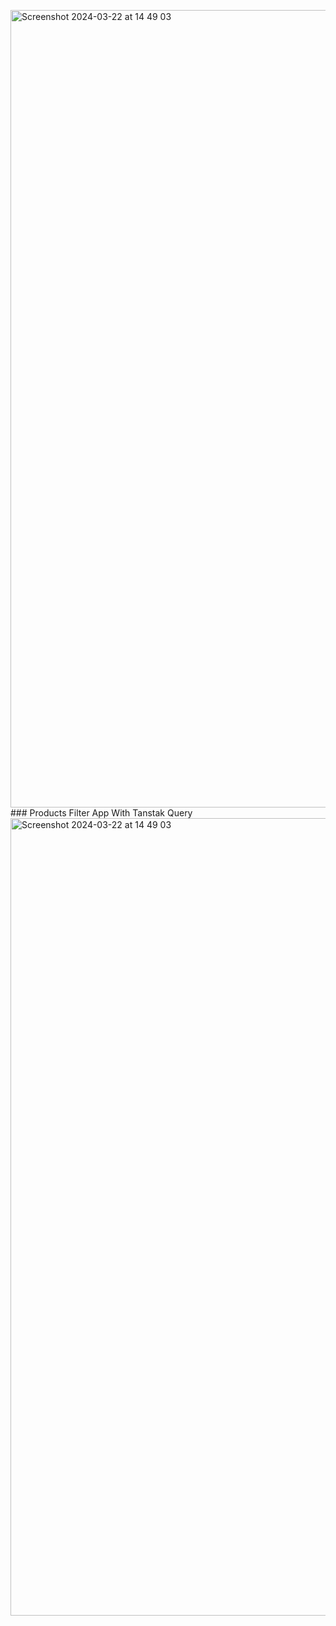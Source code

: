 <img width="1276" alt="Screenshot 2024-03-22 at 14 49 03" src="https://github.com/ShubhamKakad3/reactQueryPagination/assets/140693676/37ee2987-cf30-4bce-9bde-82bf5b94129e">### Products Filter App With Tanstak Query
<img width="1276" alt="Screenshot 2024-03-22 at 14 49 03" src="https://github.com/ShubhamKakad3/reactQueryPagination/assets/140693676/864dc740-756c-4b62-aa74-d075b9ace78d">



